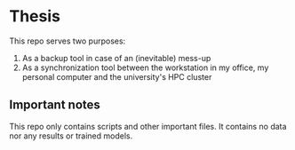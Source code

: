 # Thesis
This repo serves two purposes:
1. As a backup tool in case of an (inevitable) mess-up
2. As a synchronization tool between the workstation in my office, my personal computer and the university's HPC cluster

## Important notes
This repo only contains scripts and other important files. It contains no data nor any results or trained models.
